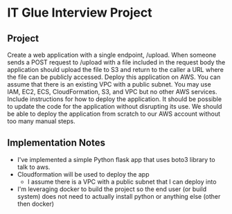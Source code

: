 IT Glue Interview Project
===


Project
---
Create a web application with a single endpoint, /upload. When someone sends a POST request to
/upload with a file included in the request body the application should upload the file to S3 and return
to the caller a URL where the file can be publicly accessed.
Deploy this application on AWS. You can assume that there is an existing VPC with a public subnet.
You may use IAM, EC2, ECS, CloudFormation, S3, and VPC but no other AWS services. Include
instructions for how to deploy the application. It should be possible to update the code for the
application without disrupting its use. We should be able to deploy the application from scratch to our
AWS account without too many manual steps.


Implementation Notes
---
- I've implemented a simple Python flask app that uses boto3 library to talk to aws.
- Cloudformation will be used to deploy the app
    - I assume there is a VPC with a public subnet that I can deploy into
- I'm leveraging docker to build the project so the end user (or build system) does not need to actually install python or anything else (other then docker)
